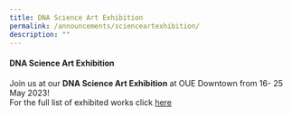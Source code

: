 ```yaml
---
title: DNA Science Art Exhibition
permalink: /announcements/scienceartexhibition/
description: ""
---
```

#### DNA Science Art Exhibition

Join us at our **DNA Science Art Exhibition** at OUE Downtown from 16- 25 May 2023! <br>
For the full list of exhibited works click [here](https://sites.google.com/moe.edu.sg/ytps-dna)<br>
